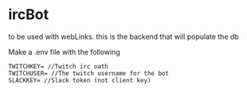 # ircBot
to be used with webLinks. this is the backend that will populate the db

Make a .env file with the following
```
TWITCHKEY= //Twitch irc oath
TWITCHUSER= //The twitch username for the bot
SLACKKEY= //Slack token (not client key)
```
